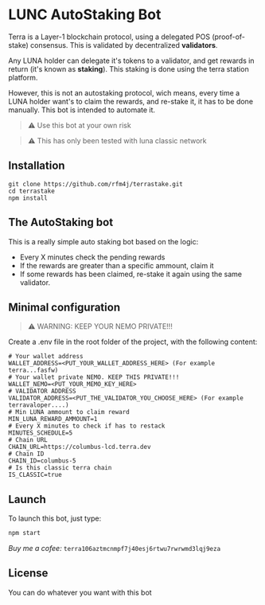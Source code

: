 # LUNC AutoStaking Bot

Terra is a Layer-1 blockchain protocol, using a delegated POS (proof-of-stake) consensus. This is validated by decentralized **validators**.

Any LUNA holder can delegate it's tokens to a validator, and get rewards in return (it's known as **staking**). This staking is done using the terra station platform.

However, this is not an autostaking protocol, wich means, every time a LUNA holder want's to claim the rewards, and re-stake it, it has to be done manually. This bot is intended to automate it.

> :warning: Use this bot at your own risk

> :warning: This has only been tested with luna classic network

## Installation

```
git clone https://github.com/rfm4j/terrastake.git
cd terrastake
npm install
```


## The AutoStaking bot

This is a really simple auto staking bot based on the logic: 
  
  - Every X minutes check the pending rewards
  - If the rewards are greater than a specific ammount, claim it
  - If some rewards has been claimed, re-stake it again using the same validator.


## Minimal configuration

> :warning: WARNING: KEEP YOUR NEMO PRIVATE!!!


Create a .env file in the root folder of the project, with the following content:

```properties
# Your wallet address
WALLET_ADDRESS=<PUT_YOUR_WALLET_ADDRESS_HERE> (For example terra...fasfw)
# Your wallet private NEMO. KEEP THIS PRIVATE!!!
WALLET_NEMO=<PUT_YOUR_MEMO_KEY_HERE>
# VALIDATOR ADDRESS
VALIDATOR_ADDRESS=<PUT_THE_VALIDATOR_YOU_CHOOSE_HERE> (For example terravaloper....)
# Min LUNA ammount to claim reward
MIN_LUNA_REWARD_AMMOUNT=1
# Every X minutes to check if has to restack
MINUTES_SCHEDULE=5
# Chain URL
CHAIN_URL=https://columbus-lcd.terra.dev
# Chain ID
CHAIN_ID=columbus-5
# Is this classic terra chain
IS_CLASSIC=true
```

## Launch
To launch this bot, just type:

```bash
npm start
```

*Buy me a cofee:* <code>terra106aztmcnmpf7j40esj6rtwu7rwrwmd3lqj9eza</code>

## License
You can do whatever you want with this bot 
